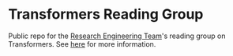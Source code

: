 # Transformers Reading Group

Public repo for the [Research Engineering Team](https://www.turing.ac.uk/research-engineering)'s reading group on Transformers. See [here](https://github.com/alan-turing-institute/DataScienceSkills/tree/transformers-reading-group/transformers_reading_group) for more information.
